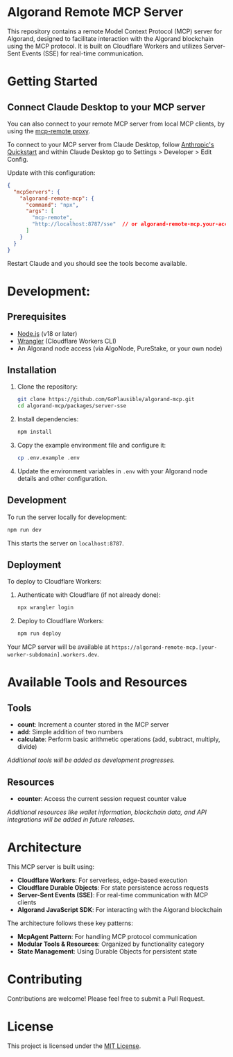 # Algorand Remote MCP Server
This repository contains a remote Model Context Protocol (MCP) server for Algorand, designed to facilitate interaction with the Algorand blockchain using the MCP protocol. It is built on Cloudflare Workers and utilizes Server-Sent Events (SSE) for real-time communication.

# Getting Started
## Connect Claude Desktop to your MCP server

You can also connect to your remote MCP server from local MCP clients, by using the [mcp-remote proxy](https://www.npmjs.com/package/mcp-remote). 

To connect to your MCP server from Claude Desktop, follow [Anthropic's Quickstart](https://modelcontextprotocol.io/quickstart/user) and within Claude Desktop go to Settings > Developer > Edit Config.

Update with this configuration:

```json
{
  "mcpServers": {
    "algorand-remote-mcp": {
      "command": "npx",
      "args": [
        "mcp-remote",
        "http://localhost:8787/sse"  // or algorand-remote-mcp.your-account.workers.dev/sse
      ]
    }
  }
}
```

Restart Claude and you should see the tools become available.

# Development:

## Prerequisites

- [Node.js](https://nodejs.org/) (v18 or later)
- [Wrangler](https://developers.cloudflare.com/workers/wrangler/) (Cloudflare Workers CLI)
- An Algorand node access (via AlgoNode, PureStake, or your own node)

## Installation

1. Clone the repository:
   ```bash
   git clone https://github.com/GoPlausible/algorand-mcp.git
   cd algorand-mcp/packages/server-sse
   ```

2. Install dependencies:
   ```bash
   npm install
   ```

3. Copy the example environment file and configure it:
   ```bash
   cp .env.example .env
   ```

4. Update the environment variables in `.env` with your Algorand node details and other configuration.

## Development

To run the server locally for development:

```bash
npm run dev
```

This starts the server on `localhost:8787`.

## Deployment

To deploy to Cloudflare Workers:

1. Authenticate with Cloudflare (if not already done):
   ```bash
   npx wrangler login
   ```

2. Deploy to Cloudflare Workers:
   ```bash
   npm run deploy
   ```

Your MCP server will be available at `https://algorand-remote-mcp.[your-worker-subdomain].workers.dev`.

# Available Tools and Resources

## Tools

- **count**: Increment a counter stored in the MCP server
- **add**: Simple addition of two numbers
- **calculate**: Perform basic arithmetic operations (add, subtract, multiply, divide)

*Additional tools will be added as development progresses.*

## Resources

- **counter**: Access the current session request counter value

*Additional resources like wallet information, blockchain data, and API integrations will be added in future releases.*

# Architecture

This MCP server is built using:

- **Cloudflare Workers**: For serverless, edge-based execution
- **Cloudflare Durable Objects**: For state persistence across requests
- **Server-Sent Events (SSE)**: For real-time communication with MCP clients
- **Algorand JavaScript SDK**: For interacting with the Algorand blockchain

The architecture follows these key patterns:

- **McpAgent Pattern**: For handling MCP protocol communication
- **Modular Tools & Resources**: Organized by functionality category
- **State Management**: Using Durable Objects for persistent state

# Contributing

Contributions are welcome! Please feel free to submit a Pull Request.

# License

This project is licensed under the [MIT License](LICENSE).
